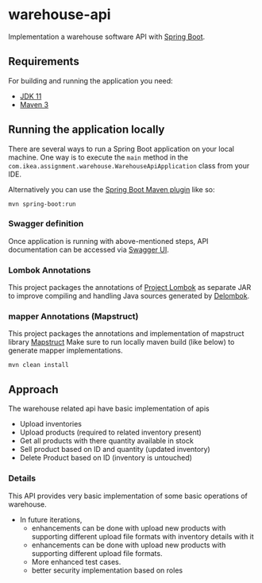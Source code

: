 # warehouse-api
Implementation a warehouse software API with [Spring Boot](https://spring.io/projects/spring-boot).

## Requirements
For building and running the application you need:

- [JDK 11](https://adoptopenjdk.net/?variant=openjdk11&jvmVariant=hotspot)
- [Maven 3](https://maven.apache.org)

## Running the application locally

There are several ways to run a Spring Boot application on your local machine. One way is to execute the `main` method in the `com.ikea.assignment.warehouse.WarehouseApiApplication` class from your IDE.

Alternatively you can use the [Spring Boot Maven plugin](https://docs.spring.io/spring-boot/docs/current/reference/html/build-tool-plugins-maven-plugin.html) like so:

```shell
mvn spring-boot:run
```

### Swagger definition
Once application is running with above-mentioned steps, API documentation can be accessed via [Swagger UI](http://localhost:8080/swagger-ui.html).

### Lombok Annotations
This project packages the annotations of [Project Lombok](https://projectlombok.org/) as separate JAR to improve compiling and handling Java sources generated by [Delombok](https://projectlombok.org/features/delombok).

### mapper Annotations (Mapstruct)
This project packages the annotations and implementation of mapstruct library [Mapstruct](https://mapstruct.org/)
Make sure to run locally maven build (like below) to generate mapper implementations.
```shell
mvn clean install
```

## Approach
The warehouse related api have basic implementation of apis
* Upload inventories
* Upload products (required to related inventory present)
* Get all products with there quantity available in stock
* Sell product based on ID and quantity (updated inventory)
* Delete Product based on ID (inventory is untouched)

### Details
This API provides very basic implementation of some basic operations of warehouse.
* In future iterations, 
  * enhancements can be done with upload new products with supporting different upload file formats with inventory details with it
  * enhancements can be done with upload new products with supporting different upload file formats.
  * More enhanced test cases.
  * better security implementation based on roles
